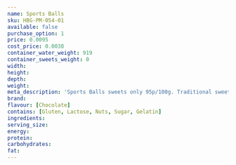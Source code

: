 ```yaml
---
name: Sports Balls
sku: HBG-PM-054-01
available: false
purchase_option: 1
price: 0.0095
cost_price: 0.0038
container_water_weight: 919
container_sweets_weight: 0
width: 
height: 
depth: 
weight: 
meta_description: 'Sports Balls sweets only 95p/100g. Traditional sweets and more at Humbugs Confectionery Store. Specialists in satisfying your sweet tooth!'
brand: 
flavour: [Chocolate]
contains: [Gluten, Lactose, Nuts, Sugar, Gelatin]
ingredients: 
serving_size: 
energy: 
protein: 
carbohydrates: 
fat: 
---
```

